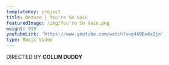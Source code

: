 ```yaml
---
templateKey: project
title: Desure | You're So Vain
featuredImage: /img/You're So Vain.png
weight: 999
youtubeLink: 'https://www.youtube.com/watch?v=g469DxOxZjo'
type: Music Video
---
```

DIRECTED BY **COLLIN DUDDY**
